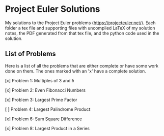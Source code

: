 # Project Euler Solutions
My solutions to the Project Euler problems (https://projecteuler.net/). Each folder a tex file and supporting files with uncompiled LaTeX of my solution notes, the PDF generated from that tex file, and the python code used in the solution.

## List of Problems
Here is a list of all the problems that are either complete or have some work done on them. The ones marked with an 'x' have a complete solution.

[x] Problem 1: Multiples of 3 and 5

[x] Problem 2: Even Fibonacci Numbers

[x] Problem 3: Largest Prime Factor

[ ] Problem 4: Largest Palindrome Product

[x] Problem 6: Sum Square Difference

[x] Problem 8: Largest Product in a Series
